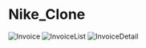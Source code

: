 # Nike_Clone

![Invoice](https://github.com/jigs-bot/Nike_Clone/assets/64765504/c8c4aabc-3604-4760-809f-b30502f023ca)
![InvoiceList](https://github.com/jigs-bot/Nike_Clone/assets/64765504/674e775d-5f52-4cb4-a23b-26815fb2d03e)
![InvoiceDetail](https://github.com/jigs-bot/Nike_Clone/assets/64765504/4211fa5b-8af0-410e-9da4-636b32e8c5da)
